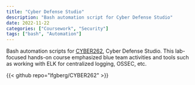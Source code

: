 ```yaml
---
title: "Cyber Defense Studio"
description: "Bash automation script for Cyber Defense Studio"
date: 2022-11-22
categories: ["Coursework", "Security"]
tags: ["bash", "Automation"]
---
```

Bash automation scripts for  [CYBER262](https://bulletins.psu.edu/search/?search=cyber+262&psusearchname=%2Fsearch%2F), Cyber Defense Studio. This lab-focused hands-on course emphasized blue team activities and tools such as working with ELK for centralized logging, OSSEC, etc.

{{< github repo="lfgberg/CYBER262" >}}